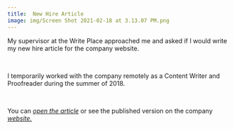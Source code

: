 ```yaml
---
title:  New Hire Article
image: img/Screen Shot 2021-02-18 at 3.13.07 PM.png
---
```


My supervisor at the Write Place approached me and asked if I would write my new hire article for the company website. 

<br>

I temporarily worked with the company remotely as a Content Writer and Proofreader during the summer of 2018. 
  
<br>

You can *<a href="documentsfolder1/The Write Place Article.pdf" target="_blank">open the article</a>* or see the published version on the company *[website.](https://thewriteplace.biz/the-write-place-flynn/)*
